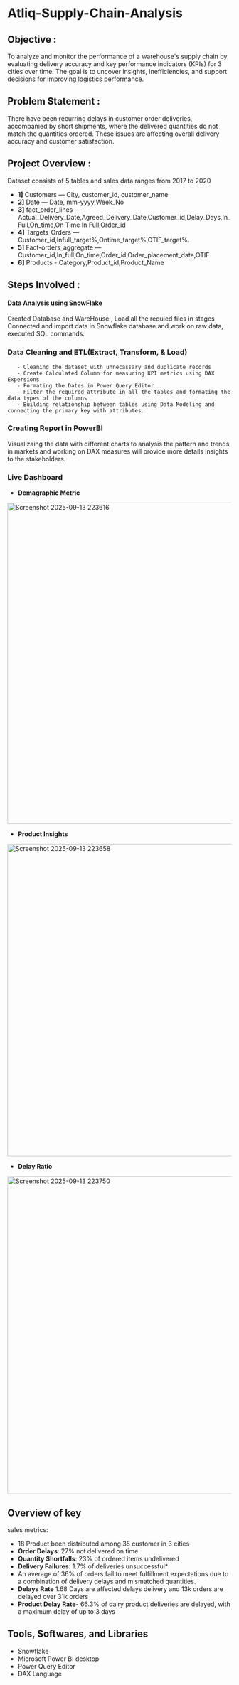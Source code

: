 # Atliq-Supply-Chain-Analysis
## Objective : 
To analyze and monitor the performance of a warehouse's supply chain by evaluating delivery accuracy and key performance indicators (KPIs) for 3 cities over time.
The goal is to uncover insights, inefficiencies, and support decisions for improving logistics performance.
## Problem Statement :
There have been recurring delays in customer order deliveries, accompanied by short shipments, where the delivered quantities do not match the quantities ordered.
These issues are affecting overall delivery accuracy and customer satisfaction.
## Project Overview : 
Dataset consists of 5 tables and sales data ranges from 2017 to 2020
- **1]** Customers             — City, customer_id, customer_name
- **2]** Date                  — Date, mm-yyyy,Week_No
- **3]** fact_order_lines      — Actual_Delivery_Date,Agreed_Delivery_Date,Customer_id,Delay_Days,In_Full,On_time,On Time In Full,Order_id
- **4]** Targets_Orders        — Customer_id,Infull_target%,Ontime_target%,OTIF_target%.
- **5]** Fact-orders_aggregate — Customer_id,In_full,On_time,Order_id,Order_placement_date,OTIF
- **6]** Products              - Category,Product_id,Product_Name
## Steps Involved : 
#### Data Analysis using SnowFlake
Created Database and WareHouse , Load all the requied files in stages
Connected and import data in Snowflake database and work on raw data, executed SQL commands.
### Data Cleaning and ETL(Extract, Transform, & Load)
       - Cleaning the dataset with unnecassary and duplicate records
       - Create Calculated Column for measuring KPI metrics using DAX Expersions
       - Formating the Dates in Power Query Editor 
       - Filter the required attribute in all the tables and formating the data types of the columns
       - Building relationship between tables using Data Modeling and connecting the primary key with attributes.

### Creating Report in PowerBI
   Visualizaing the data with different charts to analysis the pattern and trends in markets and working on DAX measures will provide more details insights to the stakeholders.
   ### Live Dashboard

- **Demagraphic Metric**

<img width="1300" height="723" alt="Screenshot 2025-09-13 223616" src="https://github.com/user-attachments/assets/3a1448ed-2cf2-4fc7-a7ea-030e05d514a8" />

- **Product Insights**

<img width="1299" height="703" alt="Screenshot 2025-09-13 223658" src="https://github.com/user-attachments/assets/879d9afc-ca46-469c-af70-76bfdc3e04b3" />

- **Delay Ratio**

<img width="1297" height="715" alt="Screenshot 2025-09-13 223750" src="https://github.com/user-attachments/assets/cb8303ae-d5c6-4287-ba0b-39dd2ba66f11" />

 ## Overview of key
 sales metrics:
- 18 Product been distributed among 35 customer in 3 cities
- **Order Delays**: 27% not delivered on time
- **Quantity Shortfalls**: 23% of ordered items undelivered
- **Delivery Failures**: 1.7% of deliveries unsuccessful*
- An average of 36% of orders fail to meet fulfillment expectations due to a combination of delivery delays and mismatched quantities.
- **Delays Rate** 1.68 Days are affected delays delivery and 13k orders are delayed over 31k orders
- **Product Delay Rate**- 66.3% of dairy product deliveries are delayed, with a maximum delay of up to 3 days


## Tools, Softwares, and Libraries
- Snowflake
- Microsoft Power BI desktop
- Power Query Editor
- DAX Language
  
       
